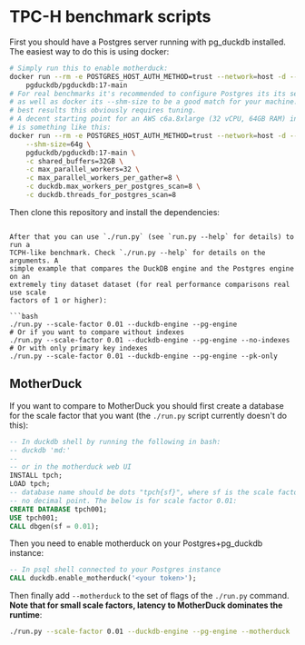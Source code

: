 # TPC-H benchmark scripts

First you should have a Postgres server running with pg_duckdb installed. The
easiest way to do this is using docker:

```bash
# Simply run this to enable motherduck:
docker run --rm -e POSTGRES_HOST_AUTH_METHOD=trust --network=host -d --name pgduck -e MOTHERDUCK_TOKEN \
    pgduckdb/pgduckdb:17-main
# For real benchmarks it's recommended to configure Postgres its its settings,
# as well as docker its --shm-size to be a good match for your machine. For the
# best results this obviously requires tuning.
# A decent starting point for an AWS c6a.8xlarge (32 vCPU, 64GB RAM) instance
# is something like this:
docker run --rm -e POSTGRES_HOST_AUTH_METHOD=trust --network=host -d --name pgduck -e MOTHERDUCK_TOKEN \
    --shm-size=64g \
    pgduckdb/pgduckdb:17-main \
    -c shared_buffers=32GB \
    -c max_parallel_workers=32 \
    -c max_parallel_workers_per_gather=8 \
    -c duckdb.max_workers_per_postgres_scan=8 \
    -c duckdb.threads_for_postgres_scan=8
```

Then clone this repository and install the dependencies:
```

After that you can use `./run.py` (see `run.py --help` for details) to run a
TCPH-like benchmark. Check `./run.py --help` for details on the arguments. A
simple example that compares the DuckDB engine and the Postgres engine on an
extremely tiny dataset dataset (for real performance comparisons real use scale
factors of 1 or higher):

```bash
./run.py --scale-factor 0.01 --duckdb-engine --pg-engine
# Or if you want to compare without indexes
./run.py --scale-factor 0.01 --duckdb-engine --pg-engine --no-indexes
# Or with only primary key indexes
./run.py --scale-factor 0.01 --duckdb-engine --pg-engine --pk-only
```

## MotherDuck

If you want to compare to MotherDuck you should first create a database for the
scale factor that you want (the `./run.py` script currently doesn't do this):

```sql
-- In duckdb shell by running the following in bash:
-- duckdb 'md:'
--
-- or in the motherduck web UI
INSTALL tpch;
LOAD tpch;
-- database name should be dots "tpch{sf}", where sf is the scale factor with
-- no decimal point. The below is for scale factor 0.01:
CREATE DATABASE tpch001;
USE tpch001;
CALL dbgen(sf = 0.01);
```

Then you need to enable motherduck on your Postgres+pg_duckdb instance:

```sql
-- In psql shell connected to your Postgres instance
CALL duckdb.enable_motherduck('<your token>');
```

Then finally add `--motherduck` to the set of flags of the `./run.py` command.
**Note that for small scale factors, latency to MotherDuck dominates the
runtime**:

```bash
./run.py --scale-factor 0.01 --duckdb-engine --pg-engine --motherduck
